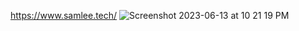 https://www.samlee.tech/
![Screenshot 2023-06-13 at 10 21 19 PM](https://github.com/syounglee012/my-new-app/assets/97429817/f2954cd8-8e06-49d8-880b-9329422484bf)
